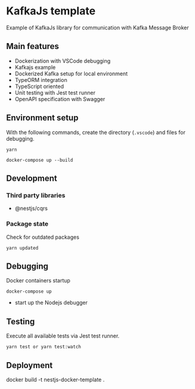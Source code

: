 # KafkaJs template

Example of KafkaJs library for communication with Kafka Message Broker

## Main features

<ul>
    <li>Dockerization with VSCode debugging</li>
    <li>Kafkajs example</li>
    <li>Dockerized Kafka setup for local environment</li>
    <li>TypeORM integration</li>
    <li>TypeScript oriented</li>
    <li>Unit testing with Jest test runner</li>
    <li>OpenAPI specification with Swagger</li>
</ul>

## Environment setup

With the following commands, create the directory (`.vscode`) and files for debugging.

```
yarn
```

```
docker-compose up --build
```

## Development

### Third party libraries

<ul>
    <li>@nestjs/cqrs</li>
</ul>

### Package state

Check for outdated packages

```
yarn updated
```

## Debugging

Docker containers startup

```
docker-compose up
```

- start up the Nodejs debugger

## Testing

Execute all available tests via Jest test runner.

```
yarn test or yarn test:watch
```

## Deployment

docker build -t nestjs-docker-template .
